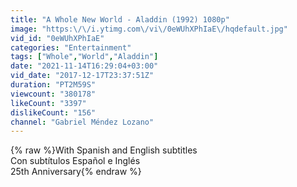 ```yaml
---
title: "A Whole New World - Aladdin (1992) 1080p"
image: "https:\/\/i.ytimg.com\/vi\/0eWUhXPhIaE\/hqdefault.jpg"
vid_id: "0eWUhXPhIaE"
categories: "Entertainment"
tags: ["Whole","World","Aladdin"]
date: "2021-11-14T16:29:04+03:00"
vid_date: "2017-12-17T23:37:51Z"
duration: "PT2M59S"
viewcount: "380178"
likeCount: "3397"
dislikeCount: "156"
channel: "Gabriel Méndez Lozano"
---
```

{% raw %}With Spanish and English subtitles<br />Con subtítulos Español e Inglés<br />25th Anniversary{% endraw %}
